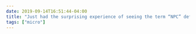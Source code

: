```yaml
---
date: 2019-09-14T16:51:44-04:00
title: "Just had the surprising experience of seeing the term “NPC” defined and explained in a responsible conduct of research training."
tags: ["micro"]
---
```

